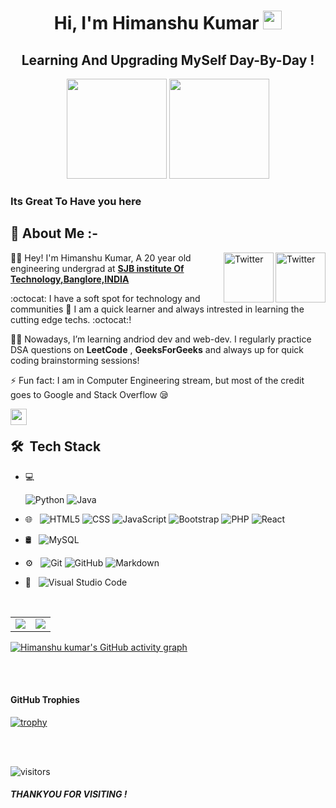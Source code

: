 <h1 align="center">Hi, I'm Himanshu Kumar <img src="https://raw.githubusercontent.com/aemmadi/aemmadi/master/wave.gif" width="30px"></h1> 
<h2 align="center">Learning And Upgrading MySelf Day-By-Day !</h2>

<p align="center"> <img src="https://octodex.github.com/images/daftpunktocat-thomas.gif" height="160px" width="160px"> <img src="https://octodex.github.com/images/daftpunktocat-guy.gif" height="160px" width="160px"> </p>

 <h3> Its Great To Have you here </h3>
   
   ## :wave: About Me :-
<a href="https://twitter.com/Himansh21044297" target="_blank"><img src="https://cdn2.iconfinder.com/data/icons/social-media-2199/64/social_media_isometric_6-twitter-512.png" height="80px" width="80" alt="Twitter" align="right"></a>
<a href="https://linkedin.com/in/himanshukumar-797904" target="_blank"><img src="https://cdn2.iconfinder.com/data/icons/social-media-2199/64/social_media_isometric_14-linkedin-512.png" height="80px" width="80px" alt="Twitter" align="right"></a>

<!--<a href="https://gmail.com/abrojackhimanshu@gmail.com" target="_blank"><img src="https://cdn2.iconfinder.com/data/icons/social-media-2199/64/social_media_isometric_6-gmail-512.png" height="80px" width="80px" alt="gmail" align="right"></a> -->
👩‍🎓 Hey! I'm Himanshu Kumar, A 20 year old engineering undergrad at [**SJB institute Of Technology,Banglore,INDIA**](https://https://https://sjbit.edu.in/index.html) 

:octocat: I have a soft spot for technology and communities 💖 I am a quick learner and always intrested in learning the cutting edge techs. :octocat:! 

 

👩‍💻 Nowadays, I’m learning andriod dev and web-dev. I regularly practice DSA questions on **LeetCode** , **GeeksForGeeks** and always up for quick coding brainstorming sessions! 
 

⚡ Fun fact: I am in Computer Engineering stream, but most of the credit goes to Google and Stack Overflow 😪
  
<a href="mail:toabrojackhimanshu@gmail.com:@gmail.com">
  <img align="left" width="26px" src="https://cdn.jsdelivr.net/npm/simple-icons@v3/icons/gmail.svg" />
</a>
<br> 

## 🛠 &nbsp;Tech Stack

- 💻 &nbsp;
  
  ![Python](https://img.shields.io/badge/-Python-333333?style=flat&logo=python)
  ![Java](https://img.shields.io/badge/-Java-333333?style=flat&logo=Java&logoColor=007396)
- 🌐 &nbsp;
  ![HTML5](https://img.shields.io/badge/-HTML5-333333?style=flat&logo=HTML5)
  ![CSS](https://img.shields.io/badge/-CSS-333333?style=flat&logo=CSS3&logoColor=1572B6)
  ![JavaScript](https://img.shields.io/badge/-JavaScript-333333?style=flat&logo=javascript)
  ![Bootstrap](https://img.shields.io/badge/-Bootstrap-333333?style=flat&logo=bootstrap&logoColor=563D7C)
  ![PHP](https://img.shields.io/badge/PHP-777BB4?style=for-the-badge&logo=php&logoColor=white)
  ![React](https://img.shields.io/badge/-React-333333?style=flat&logo=react)
 
- 🛢 &nbsp;
  ![MySQL](https://img.shields.io/badge/-MySQL-333333?style=flat&logo=mysql)
  
- ⚙️ &nbsp;
  ![Git](https://img.shields.io/badge/-Git-333333?style=flat&logo=git)
  ![GitHub](https://img.shields.io/badge/-GitHub-333333?style=flat&logo=github)
  ![Markdown](https://img.shields.io/badge/-Markdown-333333?style=flat&logo=markdown)
- 🔧 &nbsp;
  ![Visual Studio Code](https://img.shields.io/badge/-Visual%20Studio%20Code-333333?style=flat&logo=visual-studio-code&logoColor=007ACC)
 

<br/>
   

  

  <!-- ![My stats](https://github-readme-stats.vercel.app/api?username=himanshukumar9) -->

<table><tr><td><img src="http://github-readme-streak-stats.herokuapp.com?user=himanshukumar9&theme=prussian&hide_border=true"/></td><td><img src="https://github-readme-stats.vercel.app/api/top-langs/?username=himanshukumar9&layout=compact&theme=vision-friendly-dark&langs_count=6"/></td></tr></table> 
  

<!-- [![GitHub Streak](http://github-readme-streak-stats.herokuapp.com?user=himanshukumar9&theme=prussian&hide_border=true)](https://git.io/himanshukumar9)
   
[![Top Langs](https://github-readme-stats.vercel.app/api/top-langs/?username=himanshukumar9&layout=compact&theme=vision-friendly-dark&langs_count=6)](https://github.com/himanshukumar9/github-readme-stats)
  <br /> -->



   
  [![Himanshu kumar's GitHub activity graph](https://activity-graph.herokuapp.com/graph?username=himanshukumar9&theme=xcode)](https://git.io/himanshukumar9)
 
  <br>
  <br>
  <h4> GitHub Trophies </h4>

[![trophy](https://github-profile-trophy.vercel.app/?username=himanshukumar9&theme=gruvbox)](https://github.com/himanshukumar9/github-profile-trophy)

   <br>
   <br>

   
  ![visitors](https://visitor-badge.laobi.icu/badge?page_id=himanshukumar9.himanshukumar9)
  <h5> THANKYOU FOR VISITING ! </h5>

